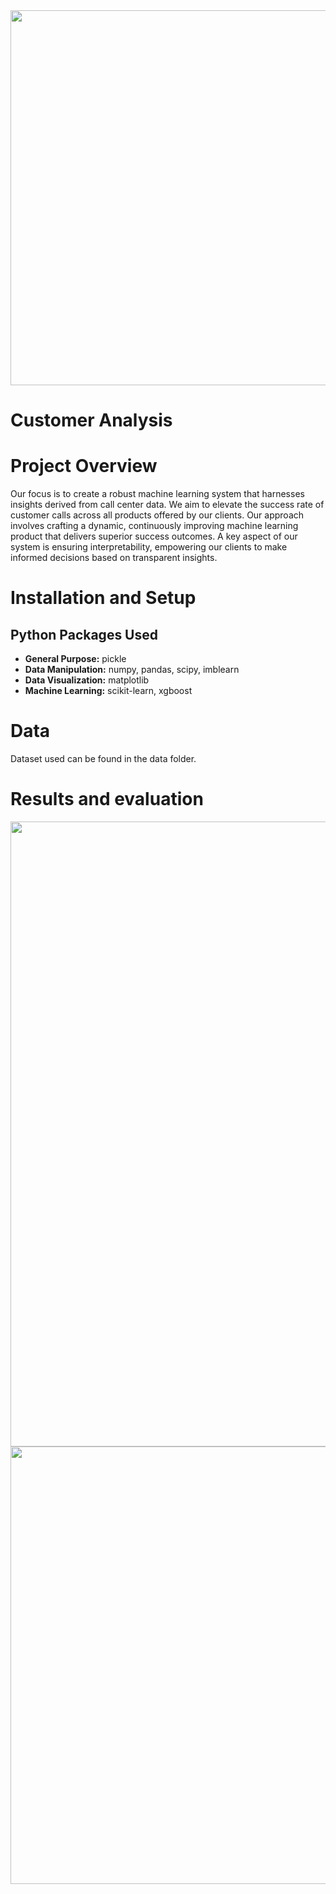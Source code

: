 <img src="https://github.com/trtrgfh/Customer_Analysis/assets/73056232/875e2134-6fe4-46ee-9ad0-7ea9c84207c0" width="600"/>

# Customer Analysis

# Project Overview
Our focus is to create a robust machine learning system that harnesses insights derived from call center data. We aim to elevate the success rate of customer calls across all products offered by our clients. Our approach involves crafting a dynamic, continuously improving machine learning product that delivers superior success outcomes. A key aspect of our system is ensuring interpretability, empowering our clients to make informed decisions based on transparent insights.

# Installation and Setup
## Python Packages Used
- **General Purpose:** pickle
- **Data Manipulation:** numpy, pandas, scipy, imblearn
- **Data Visualization:** matplotlib
- **Machine Learning:** scikit-learn, xgboost
  
# Data
Dataset used can be found in the data folder.

# Results and evaluation
<img src="https://github.com/trtrgfh/Term_Deposit_Marketing/assets/73056232/2f60afce-4cfd-4cbe-9d58-457dde83372e" width="1000"/>
<img src="https://github.com/trtrgfh/Term_Deposit_Marketing/assets/73056232/c6a27b63-d08c-4831-bcb0-78e9b790ada7" width="700"/>
